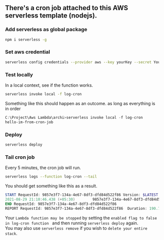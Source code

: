 ## There's a cron job attached to this AWS serverless template (nodejs).

### Add serverless as global package
```Bash
npm i serverless -g
```

### Set aws credential
```Bash
serverless config credentials --provider aws --key yourKey --secret YourSecret
```

### Test locally

In a local context, see if the function works.

```Bash
serverless invoke local -f log-cron
```

Something like this should happen as an outcome. as long as everything is in order

```PowerShell
C:\Project\Aws Lambda\archi>serverless invoke local -f log-cron
hello-im-from-cron-job
```
### Deploy

```Bash
serverless deploy
```

### Tail cron job

Every 5 minutes, the cron job will run.

```Bash
serverless logs --function log-cron --tail
```

You should get something like this as a result.
```PowerShell
START RequestId: 9857e3f7-134a-4e67-8df3-dfd84d522f86 Version: $LATEST
2021-08-29 21:10:46.438 (+05:30)        9857e3f7-134a-4e67-8df3-dfd84d522f86    INFO    hello-im-from-cron-job
END RequestId: 9857e3f7-134a-4e67-8df3-dfd84d522f86
REPORT RequestId: 9857e3f7-134a-4e67-8df3-dfd84d522f86  Duration: 190.77 ms     Billed Duration: 191 ms Memory Size: 128 MB     Max Memory Used: 78 MB
```


Your ```Lambda function may be stopped``` by setting the ```enabled flag to false in log-cron function ``` and then running ```serverless deploy``` again.\
You may also use ```serverless remove``` if you wish to ```delete your entire stack```.